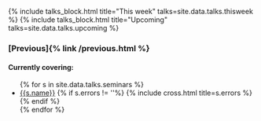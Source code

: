 {% include talks_block.html title="This week" talks=site.data.talks.thisweek %}
{% include talks_block.html title="Upcoming" talks=site.data.talks.upcoming %}
### [Previous]{% link /previous.html %}

#### Currently covering:
<ul>
{% for s in site.data.talks.seminars %}
  <li>
   <a href="{{s.url}}">{{s.name}}</a>
  {% if s.errors != ''%}
    {% include cross.html title=s.errors %}
  {% endif %}
  </li>
{% endfor %}
</ul>


